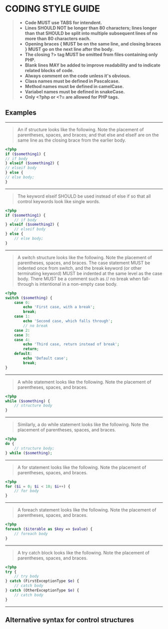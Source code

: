 # CODING STYLE GUIDE


>* **Code MUST use TABS for intendent.**
>* **Lines SHOULD NOT be longer than 80 characters; lines longer than**
>  **that SHOULD be split into multiple subsequent lines of no more than 80 characters each.**
>* **Opening braces { MUST be on the same line, and closing braces } MUST go on the next line after the body.**
>* **The closing ?> tag MUST be omitted from files containing only PHP.**
>* **Blank lines MAY be added to improve readability and to indicate related blocks of code.**
>* **Always comment on the code unless it's obvious.**
>* **Class names must be defined in Pascalcase.**
>* **Method names must be defined in camelCase.**
>* **Variabel names must be defined in snakeCase.**
>* **Only <?php or <?= are allowed for PHP tags.**    
  
## Examples  

---
>An if structure looks like the following. Note the placement of parentheses, spaces, and braces; and that else and elseif are on the same line as the closing brace from the earlier body.

```php
<?php
if ($something1) {
// if body
} elseif ($something2) {
// elseif body
} else {
// else body;
}
```
---
>The keyword elseif SHOULD be used instead of else if so that all control keywords look like single words.

```php
<?php
if ($something1) {
    // if body
} elseif ($something2) {
    // elseif body
} else {
    // else body;
}
```
---
>A switch structure looks like the following. Note the placement of parentheses, spaces, and braces. The case statement MUST be indented once from switch, and the break keyword (or other terminating keyword) MUST be indented at the same level as the case body. There MUST be a comment such as // no break when fall-through is intentional in a non-empty case body.

```php
<?php
switch ($something) {
    case 0:
        echo 'First case, with a break';
        break;
    case 1:
        echo 'Second case, which falls through';
        // no break
    case 2:
    case 3:
    case 4:
        echo 'Third case, return instead of break';
        return;
    default:
        echo 'Default case';
        break;
}
```
---
>A while statement looks like the following. Note the placement of parentheses, spaces, and braces.
```php
<?php
while ($something) {
    // structure body
}
```
---
>Similarly, a do while statement looks like the following. Note the placement of parentheses, spaces, and braces.
```php
<?php
do {
    // structure body;
} while ($something);
```
---
>A for statement looks like the following. Note the placement of parentheses, spaces, and braces.
```php
<?php
for ($i = 0; $i < 10; $i++) {
    // for body
}
```
---
>A foreach statement looks like the following. Note the placement of parentheses, spaces, and braces.
```php
<?php
foreach ($iterable as $key => $value) {
    // foreach body
}
```
---
>A try catch block looks like the following. Note the placement of parentheses, spaces, and braces.
```php
<?php
try {
    // try body
} catch (FirstExceptionType $e) {
    // catch body
} catch (OtherExceptionType $e) {
    // catch body
}
```
---
## Alternative syntax for control structures
